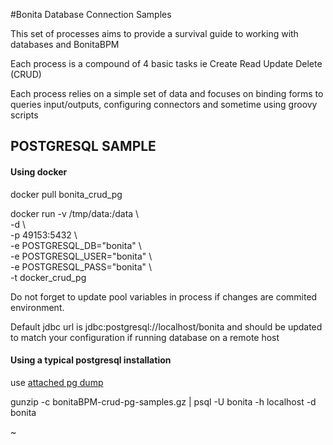 #Bonita Database Connection Samples

This set of processes aims to provide a survival guide to working with databases and BonitaBPM

Each process is a compound of 4 basic tasks ie Create Read Update Delete (CRUD)

Each process relies on a simple set of data and focuses on binding forms to queries input/outputs, configuring connectors and sometime using groovy scripts


## POSTGRESQL SAMPLE

#### Using docker

docker pull bonita_crud_pg

docker run -v /tmp/data:/data \ </br>
           -d \ </br>
           -p 49153:5432 \ </br>
           -e POSTGRESQL_DB="bonita" \ </br>
           -e POSTGRESQL_USER="bonita" \ </br>
           -e POSTGRESQL_PASS="bonita" \ </br>
           -t docker_crud_pg </br>


Do not forget to update pool variables in process if changes are commited environment.

Default jdbc url is jdbc:postgresql://localhost/bonita and should be updated to match your configuration if running database on a remote host

#### Using a typical postgresql installation

use [attached pg dump](bonitaBPM-crud-pg-samples.gz)

gunzip -c bonitaBPM-crud-pg-samples.gz | psql -U bonita -h localhost -d bonita

~                                 


